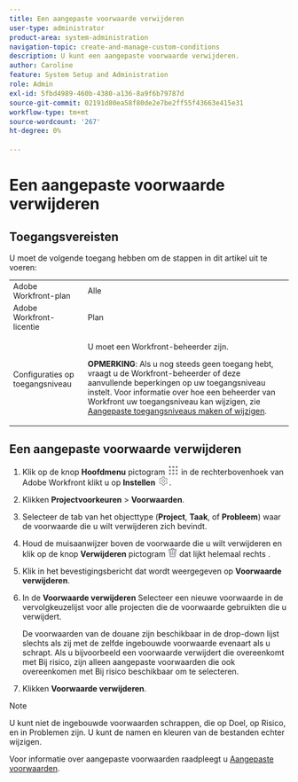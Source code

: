 ```yaml
---
title: Een aangepaste voorwaarde verwijderen
user-type: administrator
product-area: system-administration
navigation-topic: create-and-manage-custom-conditions
description: U kunt een aangepaste voorwaarde verwijderen.
author: Caroline
feature: System Setup and Administration
role: Admin
exl-id: 5fbd4989-460b-4380-a136-8a9f6b79787d
source-git-commit: 02191d80ea58f80de2e7be2ff55f43663e415e31
workflow-type: tm+mt
source-wordcount: '267'
ht-degree: 0%

---
```


# Een aangepaste voorwaarde verwijderen

## Toegangsvereisten

U moet de volgende toegang hebben om de stappen in dit artikel uit te voeren:

<table style="table-layout:auto"> 
 <col> 
 <col> 
 <tbody> 
  <tr> 
   <td role="rowheader">Adobe Workfront-plan</td> 
   <td>Alle</td> 
  </tr> 
  <tr> 
   <td role="rowheader">Adobe Workfront-licentie</td> 
   <td>Plan</td> 
  </tr> 
  <tr> 
   <td role="rowheader">Configuraties op toegangsniveau</td> 
   <td> <p>U moet een Workfront-beheerder zijn.</p> <p><b>OPMERKING</b>: Als u nog steeds geen toegang hebt, vraagt u de Workfront-beheerder of deze aanvullende beperkingen op uw toegangsniveau instelt. Voor informatie over hoe een beheerder van Workfront uw toegangsniveau kan wijzigen, zie <a href="../../../administration-and-setup/add-users/configure-and-grant-access/create-modify-access-levels.md" class="MCXref xref">Aangepaste toegangsniveaus maken of wijzigen</a>.</p> </td> 
  </tr> 
 </tbody> 
</table>

## Een aangepaste voorwaarde verwijderen

1. Klik op de knop **Hoofdmenu** pictogram ![](assets/main-menu-icon.png) in de rechterbovenhoek van Adobe Workfront klikt u op **Instellen** ![](assets/gear-icon-settings.png).

1. Klikken **Projectvoorkeuren** > **Voorwaarden**.

   <!--
   <span data-mc-conditions="QuicksilverOrClassic.Draft mode">Make sure it's this way also in QS</span>
   -->

1. Selecteer de tab van het objecttype (**Project**, **Taak**, of **Probleem**) waar de voorwaarde die u wilt verwijderen zich bevindt.

1. Houd de muisaanwijzer boven de voorwaarde die u wilt verwijderen en klik op de knop **Verwijderen** pictogram ![](assets/delete.png) dat lijkt helemaal rechts .
1. Klik in het bevestigingsbericht dat wordt weergegeven op **Voorwaarde verwijderen**.

1. In de **Voorwaarde verwijderen** Selecteer een nieuwe voorwaarde in de vervolgkeuzelijst voor alle projecten die de voorwaarde gebruikten die u verwijdert.

   De voorwaarden van de douane zijn beschikbaar in de drop-down lijst slechts als zij met de zelfde ingebouwde voorwaarde evenaart als u schrapt. Als u bijvoorbeeld een voorwaarde verwijdert die overeenkomt met Bij risico, zijn alleen aangepaste voorwaarden die ook overeenkomen met Bij risico beschikbaar om te selecteren.

1. Klikken **Voorwaarde verwijderen**.

>[!NOTE]
>
>U kunt niet de ingebouwde voorwaarden schrappen, die op Doel, op Risico, en in Problemen zijn. U kunt de namen en kleuren van de bestanden echter wijzigen.

Voor informatie over aangepaste voorwaarden raadpleegt u [Aangepaste voorwaarden](../../../administration-and-setup/customize-workfront/create-manage-custom-conditions/custom-conditions.md).
